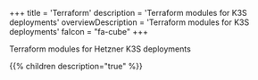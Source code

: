 +++
title = 'Terraform'
description = 'Terraform modules for K3S deployments'
overviewDescription = 'Terraform modules for K3S deployments'
faIcon = "fa-cube"
+++

Terraform modules for Hetzner K3S deployments

{{% children description="true" %}}
